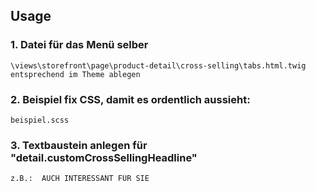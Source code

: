 ## Usage

### 1. 	Datei für das Menü selber 
	\views\storefront\page\product-detail\cross-selling\tabs.html.twig
	entsprechend im Theme ablegen

### 2.	Beispiel fix CSS, damit es ordentlich aussieht:
	beispiel.scss

### 3.	Textbaustein anlegen für "detail.customCrossSellingHeadline" 
	z.B.:  AUCH INTERESSANT FÜR SIE





